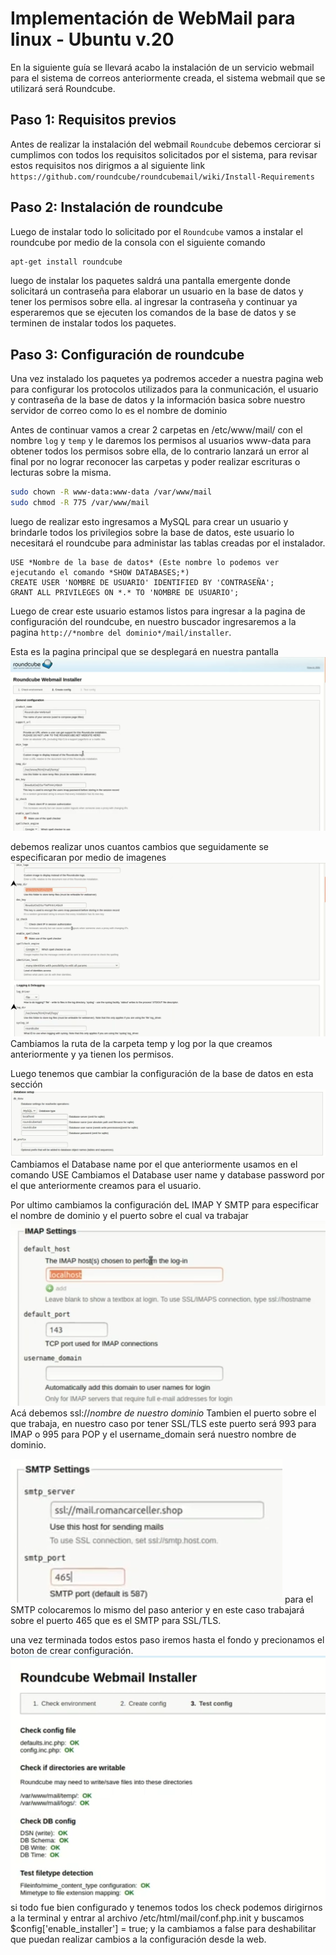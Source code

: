 # Implementación de WebMail para linux - Ubuntu v.20
En la siguiente guía se llevará acabo la instalación de un servicio webmail para el sistema de correos anteriormente creada, el sistema webmail que se utilizará será Roundcube.

## Paso 1: Requisitos previos 
Antes de realizar la instalación del webmail `Roundcube` debemos cerciorar si cumplimos con todos los requisitos solicitados por el sistema, para revisar estos requisitos nos dirigmos a al siguiente link `https://github.com/roundcube/roundcubemail/wiki/Install-Requirements` 

## Paso 2: Instalación de roundcube
Luego de instalar todo lo solicitado por el `Roundcube` vamos a instalar el roundcube por medio de la consola con el siguiente 
comando
```bash
apt-get install roundcube
```
luego de instalar los paquetes saldrá una pantalla emergente donde solicitará un contraseña para elaborar un usuario en la base de datos
y tener los permisos sobre ella. al ingresar la contraseña y continuar ya esperaremos que se ejecuten los comandos de la base de datos y se terminen de instalar todos los paquetes.

## Paso 3: Configuración de roundcube
Una vez instalado los paquetes ya podremos acceder a nuestra pagina web para configurar los protocolos utilizados para la conmunicación, el usuario y contraseña de la base de datos y la información basica sobre nuestro servidor de correo como lo es el nombre de dominio

Antes de continuar vamos a crear 2 carpetas en /etc/www/mail/ con el nombre `log` y `temp` y le daremos los permisos al usuarios www-data para obtener todos los permisos sobre ella, de lo contrario lanzará un error al final por no lograr reconocer las carpetas y poder realizar escrituras o lecturas sobre la misma.
```bash
sudo chown -R www-data:www-data /var/www/mail
sudo chmod -R 775 /var/www/mail
```

luego de realizar esto ingresamos a MySQL para crear un usuario y brindarle todos los privilegios sobre la base de datos, este usuario lo necesitará el roundcube para administar las tablas creadas por el instalador.
```MySQL
USE *Nombre de la base de datos* (Este nombre lo podemos ver ejecutando el comando *SHOW DATABASES;*)
CREATE USER 'NOMBRE DE USUARIO' IDENTIFIED BY 'CONTRASEÑA';
GRANT ALL PRIVILEGES ON *.* TO 'NOMBRE DE USUARIO';
```

Luego de crear este usuario estamos listos para ingresar a la pagina de configuración del roundcube, en nuestro buscador ingresaremos a la pagina `http://*nombre del dominio*/mail/installer`.

Esta es la pagina principal que se desplegará en nuestra pantalla
![Pagina principal de roundcube](./imgs/Roundcube1.png)

debemos realizar unos cuantos cambios que seguidamente se especificaran por medio de imagenes
![dirs de roundcube](./imgs/Roundcube2.png)
Cambiamos la ruta de la carpeta temp y log por la que creamos anteriormente y ya tienen los permisos.

Luego tenemos que cambiar la configuración de la base de datos en esta sección
![db de roundcube](./imgs/Roundcube3.png)
Cambiamos el Database name por el que anteriormente usamos en el comando USE
Cambiamos el Database user name y database password por el que anteriormente creamos para el usuario.

Por ultimo cambiamos la configuración deL IMAP Y SMTP para especificar el nombre de dominio y el puerto sobre el cual va trabajar
![imap de roundcube](./imgs/Roundcube4.png)
Acá debemos ssl://*nombre de nuestro dominio*
Tambien el puerto sobre el que trabaja, en nuestro caso por tener SSL/TLS este puerto será 993 para IMAP o 995 para POP
y el username_domain será nuestro nombre de dominio.

![smtp de roundcube](./imgs/Roundcube5.png)
para el SMTP colocaremos lo mismo del paso anterior y en este caso trabajará sobre el puerto 465 que es el SMTP para SSL/TLS.

una vez terminada todos estos paso iremos hasta el fondo y precionamos el boton de crear configuración.
![checks de roundcube](./imgs/Roundcube6.png)
si todo fue bien configurado y tenemos todos los check podemos dirigirnos a la terminal y entrar al archivo /etc/html/mail/conf.php.init y buscamos $config['enable_installer'] = true; y la cambiamos a false para deshabilitar que puedan realizar cambios a la configuración desde la web.

